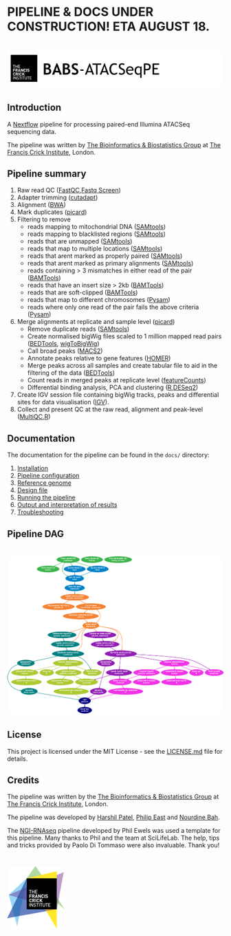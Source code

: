 # PIPELINE & DOCS UNDER CONSTRUCTION! ETA AUGUST 18.   

# ![BABS-ATACSeqPE](https://raw.githubusercontent.com/crickbabs/BABS-ATACSeqPE/master/docs/images/BABS-ATACSeqPE_logo.png)

## Introduction

A [Nextflow](https://www.nextflow.io/) pipeline for processing paired-end Illumina ATACSeq sequencing data.

The pipeline was written by [The Bioinformatics & Biostatistics Group](https://www.crick.ac.uk/research/science-technology-platforms/bioinformatics-and-biostatistics/) at [The Francis Crick Institute](https://www.crick.ac.uk/), London.

## Pipeline summary

1. Raw read QC ([FastQC](https://www.bioinformatics.babraham.ac.uk/projects/fastqc/),[Fastq Screen](https://www.bioinformatics.babraham.ac.uk/projects/fastq_screen/))
2. Adapter trimming ([cutadapt](http://cutadapt.readthedocs.io/en/stable/installation.html))
3. Alignment ([BWA](https://sourceforge.net/projects/bio-bwa/files/))
4. Mark duplicates ([picard](https://broadinstitute.github.io/picard/))
5. Filtering to remove
    * reads mapping to mitochondrial DNA ([SAMtools](https://sourceforge.net/projects/samtools/files/samtools/))
    * reads mapping to blacklisted regions ([SAMtools](https://sourceforge.net/projects/samtools/files/samtools/))
    * reads that are unmapped ([SAMtools](https://sourceforge.net/projects/samtools/files/samtools/))
    * reads that map to multiple locations ([SAMtools](https://sourceforge.net/projects/samtools/files/samtools/))
    * reads that arent marked as properly paired ([SAMtools](https://sourceforge.net/projects/samtools/files/samtools/))
    * reads that arent marked as primary alignments ([SAMtools](https://sourceforge.net/projects/samtools/files/samtools/))
    * reads containing > 3 mismatches in either read of the pair ([BAMTools](https://github.com/pezmaster31/bamtools))
    * reads that have an insert size > 2kb ([BAMTools](https://github.com/pezmaster31/bamtools))
    * reads that are soft-clipped ([BAMTools](https://github.com/pezmaster31/bamtools))
    * reads that map to different chromosomes ([Pysam](http://pysam.readthedocs.io/en/latest/installation.html))
    * reads where only one read of the pair fails the above criteria ([Pysam](http://pysam.readthedocs.io/en/latest/installation.html))
6. Merge alignments at replicate and sample level ([picard](https://broadinstitute.github.io/picard/))
    * Remove duplicate reads ([SAMtools](https://sourceforge.net/projects/samtools/files/samtools/))
    * Create normalised bigWig files scaled to 1 million mapped read pairs ([BEDTools](https://github.com/arq5x/bedtools2/), [wigToBigWig](http://hgdownload.soe.ucsc.edu/admin/exe/))
    * Call broad peaks ([MACS2](https://github.com/taoliu/MACS))
    * Annotate peaks relative to gene features ([HOMER](http://homer.ucsd.edu/homer/download.html))
    * Merge peaks across all samples and create tabular file to aid in the filtering of the data ([BEDTools](https://github.com/arq5x/bedtools2/))
    * Count reads in merged peaks at replicate level ([featureCounts](http://bioinf.wehi.edu.au/featureCounts/))
    * Differential binding analysis, PCA and clustering ([R](https://www.r-project.org/),[DESeq2](https://bioconductor.org/packages/release/bioc/html/DESeq2.html))
7. Create IGV session file containing bigWig tracks, peaks and differential sites for data visualisation ([IGV](https://software.broadinstitute.org/software/igv/)).
8. Collect and present QC at the raw read, alignment and peak-level ([MultiQC](http://multiqc.info/),[R](https://www.r-project.org/))

## Documentation

The documentation for the pipeline can be found in the `docs/` directory:

1. [Installation](docs/install.md)
2. [Pipeline configuration](docs/config.md)
3. [Reference genome](docs/genome.md)
4. [Design file](docs/design.md)
5. [Running the pipeline](docs/usage.md)
6. [Output and interpretation of results](docs/output.md)
7. [Troubleshooting](docs/troubleshooting.md)

## Pipeline DAG

# ![BABS-ATACSeqPE directed acyclic graph](https://raw.githubusercontent.com/crickbabs/BABS-ATACSeqPE/master/docs/images/BABS-ATACSeqPE_dag.png)

## License

This project is licensed under the MIT License - see the [LICENSE.md](LICENSE.md) file for details.

## Credits

The pipeline was written by the [The Bioinformatics & Biostatistics Group](https://www.crick.ac.uk/research/science-technology-platforms/bioinformatics-and-biostatistics/) at [The Francis Crick Institute](https://www.crick.ac.uk/), London.

The pipeline was developed by [Harshil Patel](mailto:harshil.patel@crick.ac.uk), [Philip East](mailto:philip.east@crick.ac.uk) and [Nourdine Bah](mailto:nourdine.bah@crick.ac.uk).

The [NGI-RNAseq](https://github.com/SciLifeLab/NGI-RNAseq) pipeline developed by Phil Ewels was used a template for this pipeline. Many thanks to Phil and the team at SciLifeLab. The help, tips and tricks provided by Paolo Di Tommaso were also invaluable. Thank you!

# ![The Francis Crick Institute](https://raw.githubusercontent.com/crickbabs/BABS-ATACSeqPE/master/docs/images/The_Francis_Crick_Institute_small_logo.png)
